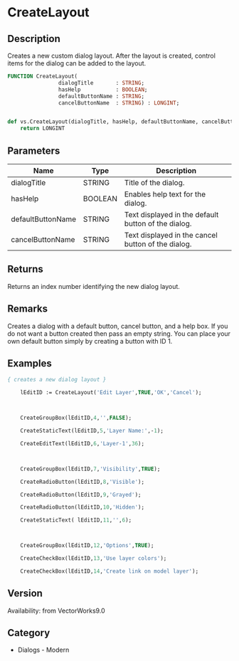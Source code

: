 # CreateLayout

## Description
Creates a new custom dialog layout. After the layout is created, control items for the dialog can be added to the layout.

```pascal
FUNCTION CreateLayout(
				dialogTitle       : STRING;
				hasHelp           : BOOLEAN;
				defaultButtonName : STRING;
				cancelButtonName  : STRING) : LONGINT;
```

```python

def vs.CreateLayout(dialogTitle, hasHelp, defaultButtonName, cancelButtonName):
    return LONGINT
```

## Parameters
|Name|Type|Description|
|---|---|---|
|dialogTitle|STRING|Title of the dialog.|
|hasHelp|BOOLEAN|Enables help text for the dialog.|
|defaultButtonName|STRING|Text displayed in the default button of the dialog.|
|cancelButtonName|STRING|Text displayed in the cancel button of the dialog.|

## Returns
Returns an index number identifying the new dialog layout.

## Remarks
Creates a dialog with a default button, cancel button, and a help box. If you do not want a button created then pass an empty string. You can place your own default button simply by creating a button with ID 1.

## Examples
```pascal
{ creates a new dialog layout }

	lEditID := CreateLayout('Edit Layer',TRUE,'OK','Cancel');



	CreateGroupBox(lEditID,4,'',FALSE);

	CreateStaticText(lEditID,5,'Layer Name:',-1);

	CreateEditText(lEditID,6,'Layer-1',36);



	CreateGroupBox(lEditID,7,'Visibility',TRUE);

	CreateRadioButton(lEditID,8,'Visible');

	CreateRadioButton(lEditID,9,'Grayed');

	CreateRadioButton(lEditID,10,'Hidden');

	CreateStaticText( lEditID,11,'',6); 



	CreateGroupBox(lEditID,12,'Options',TRUE);

	CreateCheckBox(lEditID,13,'Use layer colors');

	CreateCheckBox(lEditID,14,'Create link on model layer');


```

## Version
Availability: from VectorWorks9.0
## Category
* Dialogs - Modern

